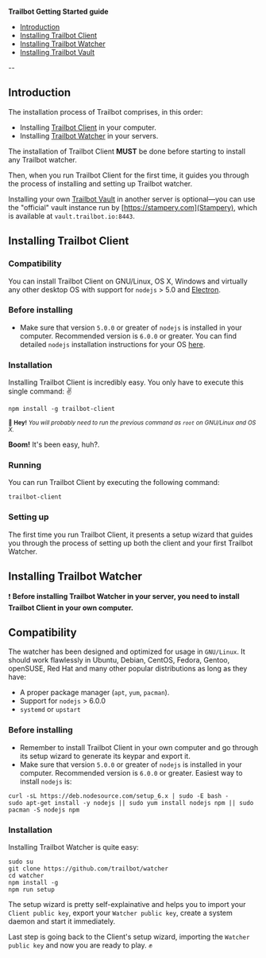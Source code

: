 __Trailbot Getting Started guide__
+ [Introduction](#introduction)
+ [Installing Trailbot Client](#installing-trailbot-client)
+ [Installing Trailbot Watcher](#installing-trailbot-watcher)
+ [Installing Trailbot Vault](#installing-trailbot-vault)
  
--

## Introduction

The installation process of Trailbot comprises, in this order:
+ Installing [Trailbot Client](https://github.com/trailbot/client) in your computer.
+ Installing [Trailbot Watcher](https://github.com/trailbot/watcher) in your servers.

The installation of Trailbot Client __MUST__ be done before starting to install any Trailbot watcher.

Then, when you run Trailbot Client for the first time, it guides you through the process of installing and setting up Trailbot watcher.

Installing your own [Trailbot Vault](https://github.com/trailbot/vault) in another server is optional—you can use the "official" vault instance run by [https://stampery.com](Stampery), which is available at `vault.trailbot.io:8443`.

## Installing Trailbot Client

### Compatibility
You can install Trailbot Client on GNU/Linux, OS X, Windows and virtually any other desktop OS with support for `nodejs` > 5.0 and [Electron](https://github.com/electron/electron).

### Before installing

+ Make sure that version `5.0.0` or greater of `nodejs` is installed in your computer. Recommended version is `6.0.0` or greater. You can find detailed `nodejs` installation instructions for your OS [here](https://nodejs.org/en/download/package-manager).

### Installation
Installing Trailbot Client is incredibly easy. You only have to execute this single command: :v:
```
npm install -g trailbot-client
```
<sub>:cop: __Hey!__ _You will probably need to run the previous command as `root` on GNU/Linux and OS X._</sub>

__Boom!__ It's been easy, huh?.

### Running

You can run Trailbot Client by executing the following command:
```
trailbot-client
```

### Setting up

The first time you run Trailbot Client, it presents a setup wizard that guides you through the process of setting up both the client and your first Trailbot Watcher.

## Installing Trailbot Watcher

:exclamation: __Before installing Trailbot Watcher in your server, you need to install Trailbot Client in your own computer.__

## Compatibility

The watcher has been designed and optimized for usage in `GNU/Linux`. It should work flawlessly in Ubuntu, Debian, CentOS, Fedora, Gentoo, openSUSE, Red Hat and many other popular distributions as long as they have:

+ A proper package manager (`apt`, `yum`, `pacman`).
+ Support for `nodejs` > 6.0.0
+ `systemd` or `upstart`

### Before installing

+ Remember to install Trailbot Client in your own computer and go through its setup wizard to generate its keypar and export it.
+ Make sure that version `5.0.0` or greater of `nodejs` is installed in your computer. Recommended version is `6.0.0` or greater. Easiest way to install `nodejs` is:
```
curl -sL https://deb.nodesource.com/setup_6.x | sudo -E bash -
sudo apt-get install -y nodejs || sudo yum install nodejs npm || sudo pacman -S nodejs npm
```

### Installation

Installing Trailbot Watcher is quite easy:
```
sudo su
git clone https://github.com/trailbot/watcher
cd watcher
npm install -g
npm run setup
```

The setup wizard is pretty self-explainative and helps you to import your `Client public key`, export your `Watcher public key`, create a system daemon and start it immediately.

Last step is going back to the Client's setup wizard, importing the `Watcher public key` and now you are ready to play. :fist:
